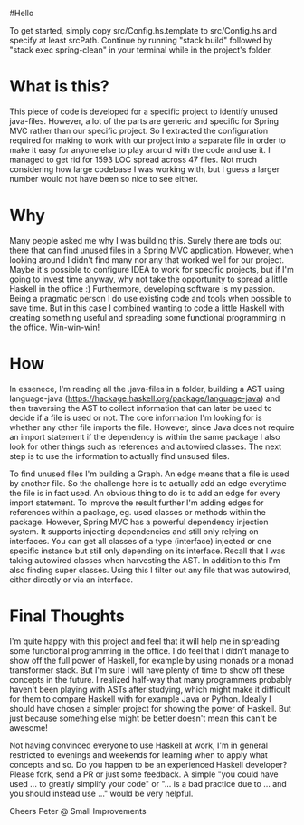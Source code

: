 #Hello

To get started, simply copy src/Config.hs.template to src/Config.hs and specify at least srcPath. Continue by running "stack build" followed by "stack exec spring-clean" in your terminal while in the project's folder.

# What is this?
This piece of code is developed for a specific project to identify unused java-files. However, a lot of the parts are generic and specific for Spring MVC rather than our specific project. So I extracted the configuration required for making to work with our project into a separate file in order to make it easy for anyone else to play around with the code and use it. I managed to get rid for 1593 LOC spread across 47 files. Not much considering how large codebase I was working with, but I guess a larger number would not have been so nice to see either.

# Why
Many people asked me why I was building this. Surely there are tools out there that can find unused files in a Spring MVC application. However, when looking around I didn't find many nor any that worked well for our project. Maybe it's possible to configure IDEA to work for specific projects, but if I'm going to invest time anyway, why not take the opportunity to spread a little Haskell in the office :) Furthermore, developing software is my passion. Being a pragmatic person I do use existing code and tools when possible to save time. But in this case I combined wanting to code a little Haskell with creating something useful and spreading some functional programming in the office. Win-win-win!

# How
In essenece, I'm reading all the .java-files in a folder, building a AST using language-java (https://hackage.haskell.org/package/language-java) and then traversing the AST to collect information that can later be used to decide if a file is used or not. The core information I'm looking for is whether any other file imports the file. However, since Java does not require an import statement if the dependency is within the same package I also look for other things such as references and autowired classes. The next step is to use the information to actually find unsused files.

To find unused files I'm building a Graph. An edge means that a file is used by another file. So the challenge here is to actually add an edge everytime the file is in fact used. An obvious thing to do is to add an edge for every import statement. To improve the result further I'm adding edges for references within a package, eg. used classes or methods within the package. However, Spring MVC has a powerful dependency injection system. It supports injecting dependencies and still only relying on interfaces. You can get all classes of a type (interface) injected or one specific instance but still only depending on its interface. Recall that I was taking autowired classes when harvesting the AST. In addition to this I'm also finding super classes. Using this I filter out any file that was autowired, either directly or via an interface.

# Final Thoughts
I'm quite happy with this project and feel that it will help me in spreading some functional programming in the office. I do feel that I didn't manage to show off the full power of Haskell, for example by using monads or a monad transformer stack. But I'm sure I will have plenty of time to show off these concepts in the future. I realized half-way that many programmers probably haven't been playing with ASTs after studying, which might make it difficult for them to compare Haskell with for example Java or Python. Ideally I should have chosen a simpler project for showing the power of Haskell. But just because something else might be better doesn't mean this can't be awesome!

Not having convinced everyone to use Haskell at work, I'm in general restricted to evenings and weekends for learning when to apply what concepts and so. Do you happen to be an experienced Haskell developer? Please fork, send a PR or just some feedback. A simple "you could have used ... to greatly simplify your code" or "... is a bad practice due to ... and you should instead use ..." would be very helpful.

Cheers
Peter @ Small Improvements
